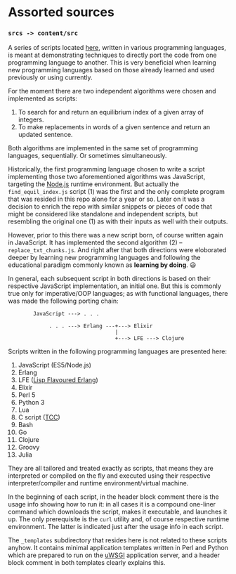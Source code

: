 # Assorted sources

### `srcs -> content/src`

A series of scripts located [here](https://github.com/rgolubtsov/rgolubtsov.github.io/tree/master/content/src "Assorted sources on GitHub"), written in various programming languages, is meant at demonstrating techniques to directly port the code from one programming language to another. This is very beneficial when learning new programming languages based on those already learned and used previously or using currently.

For the moment there are two independent algorithms were chosen and implemented as scripts:

1. To search for and return an equilibrium index of a given array of integers.
2. To make replacements in words of a given sentence and return an updated sentence.

Both algorithms are implemented in the same set of programming languages, sequentially. Or sometimes simultaneously.

Historically, the first programming language chosen to write a script implementing those two aforementioned algorithms was JavaScript, targeting the [Node.js](https://nodejs.org "JavaScript runtime built on Chrome's V8 JavaScript engine") runtime environment. But actually the `find_equil_index.js` script (1) was the first and the only complete program that was resided in this repo alone for a year or so. Later on it was a decision to enrich the repo with similar snippets or pieces of code that might be considered like standalone and independent scripts, but resembling the original one (1) as with their inputs as well with their outputs.

However, prior to this there was a new script born, of course written again in JavaScript. It has implemented the second algorithm (2) &ndash; `replace_txt_chunks.js`. And right after that both directions were eloborated deeper by learning new programming languages and following the educational paradigm commonly known as **learning by doing**. :smiley:

In general, each subsequent script in both directions is based on their respective JavaScript implementation, an initial one. But this is commonly true only for imperative/OOP languages; as with functional languages, there was made the following porting chain:

```
        JavaScript ---> . . .

             . . . ---> Erlang ---+---> Elixir
                                  |
                                  +---> LFE ---> Clojure
```

Scripts written in the following programming languages are presented here:

1. JavaScript (ES5/Node.js)
2. Erlang
3. LFE ([Lisp Flavoured Erlang](https://lfe.io "Lisp Flavoured Erlang"))
4. Elixir
5. Perl 5
6. Python 3
7. Lua
8. C script ([TCC](https://bellard.org/tcc/ "Tiny C Compiler"))
9. Bash
10. Go
11. Clojure
12. Groovy
13. Julia

They are all tailored and treated exactly as scripts, that means they are interpreted or compiled on the fly and executed using their respective interpreter/compiler and runtime environment/virtual machine.

In the beginning of each script, in the header block comment there is the usage info showing how to run it: in all cases it is a compound one-liner command which downloads the script, makes it executable, and launches it up. The only prerequisite is the `curl` utility and, of course respective runtime environment. The latter is indicated just after the usage info in each script.

The `_templates` subdirectory that resides here is not related to these scripts anyhow. It contains minimal application templates written in Perl and Python which are prepared to run on the [uWSGI](https://uwsgi-docs.readthedocs.io "The uWSGI project") application server, and a header block comment in both templates clearly explains this.
